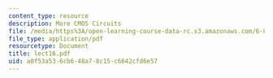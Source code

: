 ```yaml
---
content_type: resource
description: More CMOS Circuits
file: /media/https%3A/open-learning-course-data-rc.s3.amazonaws.com/6-896-theory-of-parallel-hardware-sma-5511-spring-2004/a0f53a536cb648a78c15c6642cfd6e57_lect16.pdf
file_type: application/pdf
resourcetype: Document
title: lect16.pdf
uid: a0f53a53-6cb6-48a7-8c15-c6642cfd6e57
---
```

